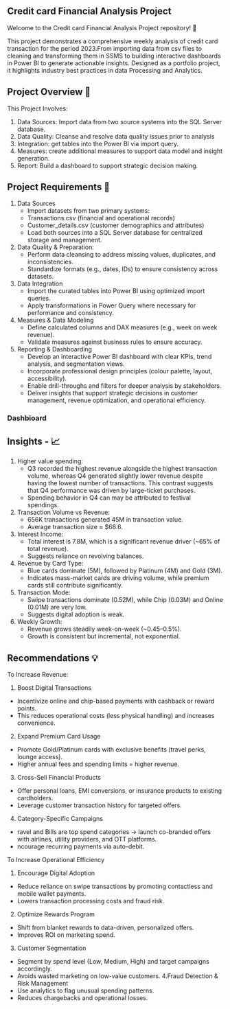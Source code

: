 Credit card Financial Analysis Project
---

Welcome to the Credit card Financial Analysis Project repository! 🚀

This project demonstrates a comprehensive weekly analysis of credit card transaction for the period 2023.From importing data from csv files to cleaning and transforming them in SSMS to building interactive dashboards in Power BI to generate actionable insights. Designed as a portfolio project, it highlights industry best practices in data Processing and Analytics.


Project Overview 🎯
---

This Project Involves:
  1)	Data Sources: Import data from two source systems into the SQL Server database.
  2)	Data Quality: Cleanse and resolve data quality issues prior to analysis
  3)	Integration: get tables into the Power BI via import query.
  4)	Measures: create additional measures to support data model and insight generation.
  5)	Report: Build a dashboard to support strategic decision making.

Project Requirements 🚀
---

 1. Data Sources
    * Import datasets from two primary systems:
    * Transactions.csv (financial and operational records)
    * Customer_details.csv (customer demographics and attributes)
    *	Load both sources into a SQL Server database for centralized storage and management.
 2.	Data Quality & Preparation:      
    * Perform data cleansing to address missing values, duplicates, and inconsistencies.
    * Standardize formats (e.g., dates, IDs) to ensure consistency across datasets.
 3.	Data Integration
    *	Import the curated tables into Power BI using optimized import queries.
    *	Apply transformations in Power Query where necessary for performance and consistency.
 4.	Measures & Data Modeling
    *	Define calculated columns and DAX measures (e.g., week on week revenue).
    *	Validate measures against business rules to ensure accuracy.
 5.	Reporting & Dashboarding
    * Develop an interactive Power BI dashboard with clear KPIs, trend analysis, and segmentation views.
    * Incorporate professional design principles (colour palette, layout, accessibility).
    *	Enable drill-throughs and filters for deeper analysis by stakeholders.
    *	Deliver insights that support strategic decisions in customer management, revenue optimization, and operational efficiency.


### Dashbioard


Insights - 📈
---
  1. Higher value spending:  
     * Q3 recorded the highest revenue alongside the highest transaction volume, whereas Q4 generated slightly lower revenue despite having the lowest number of transactions. This contrast suggests that Q4 performance was driven by large-ticket purchases. 
     * Spending behavior in Q4 can may be attributed to festival spendings.
  2. Transaction Volume vs Revenue:
     * 656K transactions generated 45M in transaction value.
     * Average transaction size ≈ $68.6.
  3. Interest Income: 
     * Total interest is 7.8M, which is a significant revenue driver (~65% of total revenue).
     * Suggests reliance on revolving balances.
  4. Revenue by Card Type:
     *	Blue cards dominate (5M), followed by Platinum (4M) and Gold (3M).
     *	Indicates mass-market cards are driving volume, while premium cards still contribute significantly.
  5. Transaction Mode:
     *	Swipe transactions dominate (0.52M), while Chip (0.03M) and Online (0.01M) are very low.
     *	Suggests digital adoption is weak.
  6. Weekly Growth:
     *	Revenue grows steadily week-on-week (~0.45–0.5%).
     *	Growth is consistent but incremental, not exponential.

Recommendations 💡   
---

To Increase Revenue:
1. Boost Digital Transactions
*	Incentivize online and chip-based payments with cashback or reward points.
* This reduces operational costs (less physical handling) and increases convenience.
2. Expand Premium Card Usage
*  Promote Gold/Platinum cards with exclusive benefits (travel perks, lounge access).
*  Higher annual fees and spending limits = higher revenue.
3. Cross-Sell Financial Products
*	 Offer personal loans, EMI conversions, or insurance products to existing cardholders.
*  Leverage customer transaction history for targeted offers.
4. Category-Specific Campaigns
*  ravel and Bills are top spend categories → launch co-branded offers with airlines, utility providers, and OTT platforms.
*  ncourage recurring payments via auto-debit.


To Increase Operational Efficiency
1. 	Encourage Digital Adoption
*	Reduce reliance on swipe transactions by promoting contactless and mobile wallet payments.
* Lowers transaction processing costs and fraud risk.
2. 	Optimize Rewards Program
* Shift from blanket rewards to data-driven, personalized offers.
* Improves ROI on marketing spend.
3. Customer Segmentation
* Segment by spend level (Low, Medium, High) and target campaigns accordingly.
*	Avoids wasted marketing on low-value customers.
4.Fraud Detection & Risk Management
*	Use analytics to flag unusual spending patterns.
* Reduces chargebacks and operational losses.





   





